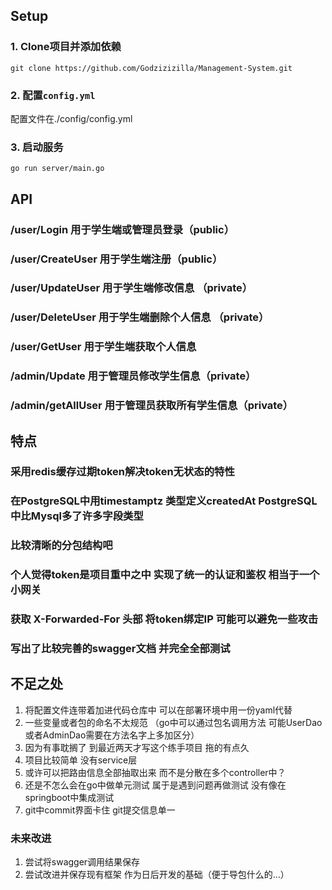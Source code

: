 ## Setup

### 1. Clone项目并添加依赖
```shell
git clone https://github.com/Godzizizilla/Management-System.git
```

### 2. 配置`config.yml`
配置文件在./config/config.yml


### 3. 启动服务
```shell
go run server/main.go 
```
## API
### /user/Login      用于学生端或管理员登录（public） 
### /user/CreateUser 用于学生端注册（public）
### /user/UpdateUser 用于学生端修改信息 （private）
### /user/DeleteUser 用于学生端删除个人信息 （private）
### /user/GetUser    用于学生端获取个人信息

### /admin/Update    用于管理员修改学生信息（private）
### /admin/getAllUser    用于管理员获取所有学生信息（private）

## 特点
### 采用redis缓存过期token解决token无状态的特性
### 在PostgreSQL中用timestamptz 类型定义createdAt PostgreSQL中比Mysql多了许多字段类型
### 比较清晰的分包结构吧
### 个人觉得token是项目重中之中  实现了统一的认证和鉴权 相当于一个小网关
### 获取 X-Forwarded-For 头部 将token绑定IP 可能可以避免一些攻击
### 写出了比较完善的swagger文档 并完全全部测试

## 不足之处
1. 将配置文件连带着加进代码仓库中 可以在部署环境中用一份yaml代替
2. 一些变量或者包的命名不太规范 （go中可以通过包名调用方法 可能UserDao或者AdminDao需要在方法名字上多加区分）
3. 因为有事耽搁了 到最近两天才写这个练手项目 拖的有点久
4. 项目比较简单 没有service层
5. 或许可以把路由信息全部抽取出来 而不是分散在多个controller中？
6. 还是不怎么会在go中做单元测试 属于是遇到问题再做测试 没有像在springboot中集成测试
7. git中commit界面卡住 git提交信息单一

### 未来改进
1. 尝试将swagger调用结果保存
2. 尝试改进并保存现有框架 作为日后开发的基础（便于导包什么的...）
